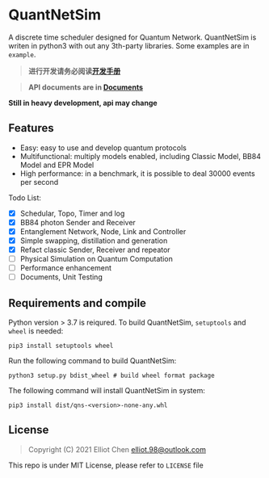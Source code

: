 # QuantNetSim

A discrete time scheduler designed for Quantum Network. QuantNetSim is writen in python3 with out any 3th-party libraries. Some examples are in `example`.

> **进行开发请务必阅读[开发手册](https://www.elliot98.top/QuantNetSim/develop.html)**

> **API documents are in [Documents](https://www.elliot98.top/QuantNetSim/)**

**Still in heavy development, api may change**

## Features
* Easy: easy to use and develop quantum protocols
* Multifunctional: multiply models enabled, including Classic Model, BB84 Model and EPR Model
* High performance: in a benchmark, it is possible to deal 30000 events per second

Todo List:
- [x] Schedular, Topo, Timer and log
- [x] BB84 photon Sender and Receiver
- [x] Entanglement Network, Node, Link and Controller
- [x] Simple swapping, distillation and generation
- [x] Refact classic Sender, Receiver and repeator
- [ ] Physical Simulation on Quantum Computation
- [ ] Performance enhancement
- [ ] Documents, Unit Testing

## Requirements and compile
Python version > 3.7 is reiqured. To build QuantNetSim, `setuptools` and `wheel` is needed:
```
pip3 install setuptools wheel
```

Run the following command to build QuantNetSim:
```
python3 setup.py bdist_wheel # build wheel format package
```

The following command will install QuantNetSim in system:
```
pip3 install dist/qns-<version>-none-any.whl
```

## License

> Copyright (C) 2021 Elliot Chen <elliot.98@outlook.com>

This repo is under MIT License, please refer to `LICENSE` file